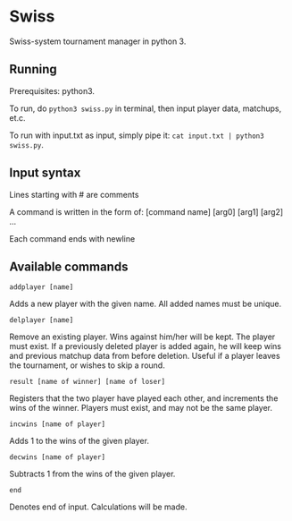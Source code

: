 # Swiss
Swiss-system tournament manager in python 3. 

## Running
Prerequisites: python3.

To run, do `python3 swiss.py` in terminal, then input player data, matchups, et.c.

To run with input.txt as input, simply pipe it: `cat input.txt | python3 swiss.py`.

## Input syntax
Lines starting with # are comments

A command is written in the form of: [command name] [arg0] [arg1] [arg2] ...

Each command ends with newline

## Available commands
```
addplayer [name]
```
Adds a new player with the given name. All added names must be unique.
```
delplayer [name]
```
Remove an existing player. Wins against him/her will be kept. The player must exist. If a previously deleted player is added again, he will keep wins and previous matchup data from before deletion. Useful if a player leaves the tournament, or wishes to skip a round.
```
result [name of winner] [name of loser]
```
Registers that the two player have played each other, and increments the wins of the winner. Players must exist, and may not be the same player.
```
incwins [name of player]
```
Adds 1 to the wins of the given player.
```
decwins [name of player]
```
Subtracts 1 from the wins of the given player.
```
end
```
  Denotes end of input. Calculations will be made.
